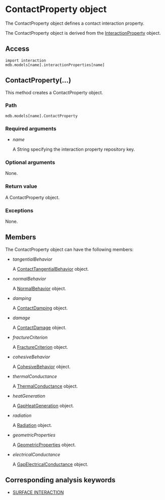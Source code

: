 # ContactProperty object

The ContactProperty object defines a contact interaction property.

The ContactProperty object is derived from the [InteractionProperty](https://help.3ds.com/2022/english/DSSIMULIA_Established/SIMACAEKERRefMap/simaker-c-interactionpropertypyc.htm?ContextScope=all) object.

## Access

```
import interaction
mdb.models[name].interactionProperties[name]
```

## ContactProperty(...)



This method creates a ContactProperty object.



### Path

```
mdb.models[name].ContactProperty
```

### Required arguments

- *name*

  A String specifying the interaction property repository key.

### Optional arguments

None.

### Return value

A ContactProperty object.

### Exceptions

None.



## Members

The ContactProperty object can have the following members:

- *tangentialBehavior*

  A [ContactTangentialBehavior](https://help.3ds.com/2022/english/DSSIMULIA_Established/SIMACAEKERRefMap/simaker-c-contacttangentialbehaviorpyc.htm?ContextScope=all) object.

- *normalBehavior*

  A [NormalBehavior](https://help.3ds.com/2022/english/DSSIMULIA_Established/SIMACAEKERRefMap/simaker-c-normalbehaviorpyc.htm?ContextScope=all) object.

- *damping*

  A [ContactDamping](https://help.3ds.com/2022/english/DSSIMULIA_Established/SIMACAEKERRefMap/simaker-c-contactdampingpyc.htm?ContextScope=all) object.

- *damage*

  A [ContactDamage](https://help.3ds.com/2022/english/DSSIMULIA_Established/SIMACAEKERRefMap/simaker-c-contactdamagepyc.htm?ContextScope=all) object.

- *fractureCriterion*

  A [FractureCriterion](https://help.3ds.com/2022/english/DSSIMULIA_Established/SIMACAEKERRefMap/simaker-c-fracturecriterionpyc.htm?ContextScope=all) object.

- *cohesiveBehavior*

  A [CohesiveBehavior](https://help.3ds.com/2022/english/DSSIMULIA_Established/SIMACAEKERRefMap/simaker-c-cohesivebehaviorpyc.htm?ContextScope=all) object.

- *thermalConductance*

  A [ThermalConductance](https://help.3ds.com/2022/english/DSSIMULIA_Established/SIMACAEKERRefMap/simaker-c-thermalconductancepyc.htm?ContextScope=all) object.

- *heatGeneration*

  A [GapHeatGeneration](https://help.3ds.com/2022/english/DSSIMULIA_Established/SIMACAEKERRefMap/simaker-c-gapheatgenerationpyc.htm?ContextScope=all) object.

- *radiation*

  A [Radiation](https://help.3ds.com/2022/english/DSSIMULIA_Established/SIMACAEKERRefMap/simaker-c-radiationpyc.htm?ContextScope=all) object.

- *geometricProperties*

  A [GeometricProperties](https://help.3ds.com/2022/english/DSSIMULIA_Established/SIMACAEKERRefMap/simaker-c-geometricpropertiespyc.htm?ContextScope=all) object.

- *electricalConductance*

  A [GapElectricalConductance](https://help.3ds.com/2022/english/DSSIMULIA_Established/SIMACAEKERRefMap/simaker-c-gapelectricalconductancepyc.htm?ContextScope=all) object.



## Corresponding analysis keywords

- [SURFACE INTERACTION](https://help.3ds.com/2022/english/DSSIMULIA_Established/SIMACAEKEYRefMap/simakey-r-surfaceinteraction.htm?ContextScope=all#simakey-r-surfaceinteraction)